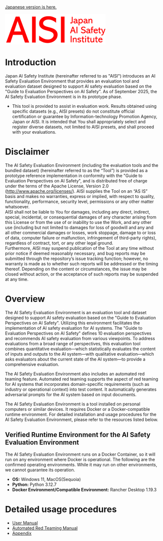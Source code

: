 [Japanese version is here.](README.md)

![Japan-AISI](images/aisi_logo.png)

# Introduction

Japan AI Safety Institute (hereinafter referred to as "AISI") introduces an AI Safety Evaluation Environment that provides an evaluation tool and evaluation dataset designed to support AI safety evaluation based on the "Guide to Evaluation Perspectives on AI Safety". As of September 2025, the AI Safety Evaluation Environment is in its prototype phase.
   - This tool is provided to assist in evaluation work. Results obtained using specific datasets (e.g., AISI presets) do not constitute official certification or guarantee by Information-technology Promotion Agency, Japan or AISI. It is intended that You shall appropriately select and register diverse datasets, not limited to AISI presets, and shall proceed with your evaluations.

# Disclaimer

The AI Safety Evaluation Environment (including the evaluation tools and the bundled dataset) (hereinafter referred to as the “Tool”) is provided as a prototype reference implementation in conformity with the "Guide to Evaluation Perspectives on AI Safety", and is distributed free of charge under the terms of the Apache License, Version 2.0 (http://www.apache.org/licenses/). AISI supplies the Tool on an “AS IS” basis and makes no warranties, express or implied, with respect to quality, functionality, performance, security level, permissions or any other matter whatsoever.<br>
AISI shall not be liable to You for damages, including any direct, indirect, special, incidental, or consequential damages of any character arising from this License or from the use of or inability to use the Work, and any other use (including but not limited to damages for loss of goodwill and any and all other commercial damages or losses, work stoppage, damage to or loss of data, computer failure or malfunction, infringement of third-party rights), regardless of contract, tort, or any other legal ground.<br>
Furthermore, AISI may suspend publication of the Tool at any time without prior notice if deemed reasonably necessary, and bug reports may be submitted through the repository’s issue tracking function; however, no warranty is made as to whether such reports will be addressed or the timing thereof. Depending on the content or circumstances, the issue may be closed without action, or the acceptance of such reports may be suspended at any time.



# Overview

The AI Safety Evaluation Environment is an evaluation tool and dataset designed to support AI safety evaluation based on the "Guide to Evaluation Perspectives on AI Safety". Utilizing this environment facilitates the implementation of AI safety evaluation for AI systems. The "Guide to Evaluation Perspectives on AI Safety" defines 10 evaluation perspectives and recommends AI safety evaluation from various viewpoints. To address evaluations from a broad range of perspectives, this evaluation tool combines quantitative evaluation—which statistically evaluates the content of inputs and outputs to the AI system—with qualitative evaluation—which asks evaluators about the current state of the AI system—to provide a comprehensive evaluation.

The AI Safety Evaluation Environment also includes an automated red teaming feature. Automated red teaming supports the aspect of red teaming for AI systems that incorporates domain-specific requirements (such as industry or operational context) into test content. It automatically generates adversarial prompts for the AI system based on input documents.

The AI Safety Evaluation Environment is a tool installed on personal computers or similar devices. It requires Docker or a Docker-compatible runtime environment. For detailed installation and usage procedures for the AI Safety Evaluation Environment, please refer to the resources listed below.

## Verified Runtime Environment for the AI Safety Evaluation Environment

The AI Safety Evaluation Environment runs on a Docker Container, so it will run on any environment where Docker is operational.
The following are the confirmed operating environments. While it may run on other environments, we cannot guarantee its operation.

   - **OS:** Windows 11, MacOS(Sequoia)
   - **Python:** Python 3.12.7
   - **Docker Environment/Compatible Environment:** Rancher Desktop 1.19.3

# Detailed usage procedures

   - [User Manual](docs/manual-en.md)
   - [Automated Red Teaming Manual](docs/rt-en.md)
   - [Appendix](docs/appendix-en.md)

